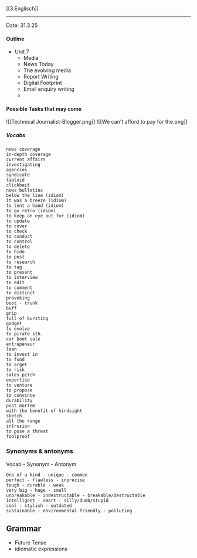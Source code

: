 [[3.Englisch]]
___
Date: 31.3.25
#### Outline
- Unit 7
	- Media
	- News Today
	- The evolving media
	- Report Writing
	- Digital Footprint
	- Email enquiry writing
	- 

#### Possible Tasks that may come
![[Technical Journalist-Blogger.png]]
![[We can't afford to pay for the.png]]
##### Vocabs
	news coverage
	in-depth coverage
	current affairs
	investigating
	agencies
	syndicate
	tabloid
	clickbait
	news bulletins
	below the line (idiom)
	it was a breeze (idiom)
	to lent a hand (idiom)
	to go retro (idiom)
	to keep an eye out for (idiom)
	to update
	to cover
	to check
	to conduct
	to control
	to delete
	to hide
	to post
	to research
	to tag
	to present
	to interview
	to edit
	to comment
	to distinct
	provoking
	boot - trunk
	buff
	grip
	full of bursting
	gadget
	to evolve
	to pirate sth.
	car boot sale
	entrepeneur
	loan
	to invest in
	to fund
	to arget
	to risk
	sales pitch
	expertise
	to venture
	to propose
	to convince
	durability
	post mortem
	with the benefit of hindsight
	sketch
	all the range
	intrusion
	to pose a threat
	foolproof

### Synonyms & antonyms

   Vocab   -   Synonym   -   Antonym
   
	One of a kind - unique - common
	perfect - flawless - inprecise
	tough - durable - weak
	very big - huge - small
	unbreakable - indestructable - breakable/destructable
	intelligent - smart - silly/dumb/stupid
	cool - stylish - outdated
	sustainable - environmental friendly - polluting
## Grammar
- Future Tense
- idiomatic expressions